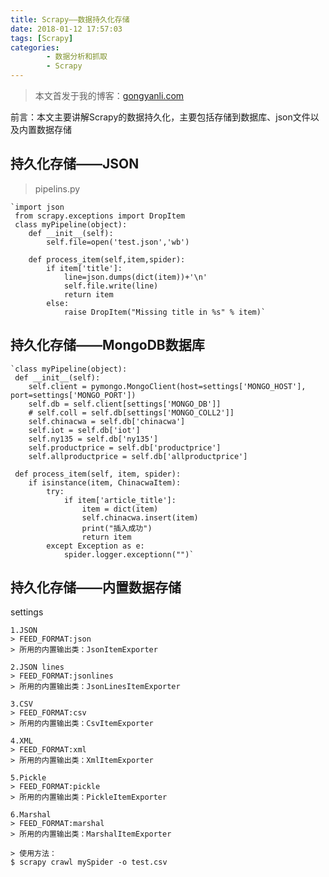 ```yaml
---
title: Scrapy——数据持久化存储
date: 2018-01-12 17:57:03
tags: [Scrapy]
categories:
		- 数据分析和抓取
		- Scrapy
---
```

>本文首发于我的博客：[gongyanli.com](http://gongyanli.com/Scrapy%E2%80%94%E2%80%94%E6%95%B0%E6%8D%AE%E6%8C%81%E4%B9%85%E5%8C%96%E5%AD%98%E5%82%A8/)

前言：本文主要讲解Scrapy的数据持久化，主要包括存储到数据库、json文件以及内置数据存储
## 持久化存储——JSON
>pipelins.py
    
    `import json
	 from scrapy.exceptions import DropItem
	 class myPipeline(object):
	 	def __init__(self):
			self.file=open('test.json','wb')
		
		def process_item(self,item,spider):
			if item['title']:
				line=json.dumps(dict(item))+'\n'
				self.file.write(line)
				return item
			else:
				raise DropItem("Missing title in %s" % item)`

## 持久化存储——MongoDB数据库
    `class myPipeline(object):
     def __init__(self):
        self.client = pymongo.MongoClient(host=settings['MONGO_HOST'], port=settings['MONGO_PORT'])
        self.db = self.client[settings['MONGO_DB']]
        # self.coll = self.db[settings['MONGO_COLL2']]
        self.chinacwa = self.db['chinacwa']
        self.iot = self.db['iot']
        self.ny135 = self.db['ny135']
        self.productprice = self.db['productprice']
        self.allproductprice = self.db['allproductprice']

     def process_item(self, item, spider):
        if isinstance(item, ChinacwaItem):
            try:
                if item['article_title']:
                    item = dict(item)
                    self.chinacwa.insert(item)
                    print("插入成功")
                    return item
            except Exception as e:
                spider.logger.exceptionn("")`

## 持久化存储——内置数据存储
settings

	1.JSON
	> FEED_FORMAT:json
	> 所用的内置输出类：JsonItemExporter
	
	2.JSON lines
	> FEED_FORMAT:jsonlines
	> 所用的内置输出类：JsonLinesItemExporter

	3.CSV
	> FEED_FORMAT:csv
	> 所用的内置输出类：CsvItemExporter

	4.XML
	> FEED_FORMAT:xml
	> 所用的内置输出类：XmlItemExporter

	5.Pickle
	> FEED_FORMAT:pickle
	> 所用的内置输出类：PickleItemExporter
	
	6.Marshal
	> FEED_FORMAT:marshal
	> 所用的内置输出类：MarshalItemExporter

	> 使用方法：
	$ scrapy crawl mySpider -o test.csv